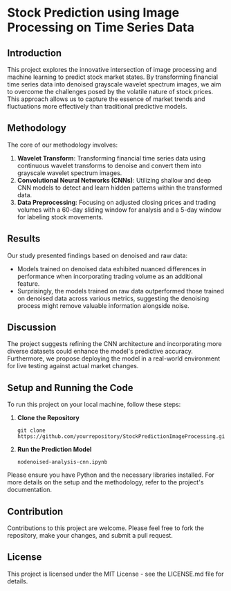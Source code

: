 # Stock Prediction using Image Processing on Time Series Data

## Introduction

This project explores the innovative intersection of image processing and machine learning to predict stock market states. By transforming financial time series data into denoised grayscale wavelet spectrum images, we aim to overcome the challenges posed by the volatile nature of stock prices. This approach allows us to capture the essence of market trends and fluctuations more effectively than traditional predictive models.

## Methodology

The core of our methodology involves:
1. **Wavelet Transform**: Transforming financial time series data using continuous wavelet transforms to denoise and convert them into grayscale wavelet spectrum images.
2. **Convolutional Neural Networks (CNNs)**: Utilizing shallow and deep CNN models to detect and learn hidden patterns within the transformed data.
3. **Data Preprocessing**: Focusing on adjusted closing prices and trading volumes with a 60-day sliding window for analysis and a 5-day window for labeling stock movements.

## Results

Our study presented findings based on denoised and raw data:
- Models trained on denoised data exhibited nuanced differences in performance when incorporating trading volume as an additional feature.
- Surprisingly, the models trained on raw data outperformed those trained on denoised data across various metrics, suggesting the denoising process might remove valuable information alongside noise.

## Discussion

The project suggests refining the CNN architecture and incorporating more diverse datasets could enhance the model's predictive accuracy. Furthermore, we propose deploying the model in a real-world environment for live testing against actual market changes.

## Setup and Running the Code

To run this project on your local machine, follow these steps:

1. **Clone the Repository**
   ```
   git clone https://github.com/yourrepository/StockPredictionImageProcessing.git
   ```
3. **Run the Prediction Model**
   ```
   nodenoised-analysis-cnn.ipynb

Please ensure you have Python and the necessary libraries installed. For more details on the setup and the methodology, refer to the project's documentation.

## Contribution

Contributions to this project are welcome. Please feel free to fork the repository, make your changes, and submit a pull request.

## License

This project is licensed under the MIT License - see the LICENSE.md file for details.
